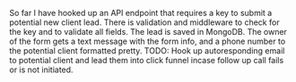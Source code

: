 So far I have hooked up an API endpoint that requires a key to submit a potential new client lead. 
There is validation and middleware to check for the key and to validate all fields. 
The lead is saved in MongoDB.
The owner of the form gets a text message with the form info, and a phone number to the potential client formatted pretty.
TODO:
Hook up autoresponding email to potential client and lead them into click funnel incase follow up call fails or is not initiated.
